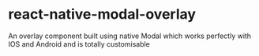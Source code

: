 # react-native-modal-overlay
An overlay component built using native Modal which works perfectly with IOS and Android and is totally customisable
